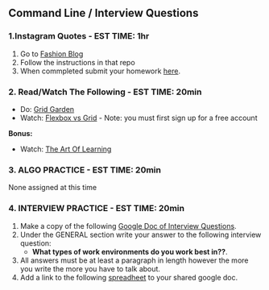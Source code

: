 ## Command Line / Interview Questions

### 1.Instagram Quotes - EST TIME: 1hr

1. Go to [Fashion Blog](./fashion-blog/)
2. Follow the instructions in that repo
3. When commpleted submit your homework [here](https://docs.google.com/forms/u/3/d/e/1FAIpQLSezWVG8OLr6ZxmRNOwZ6xsoYO5lu_7L1LTWA3X6iclG4iG_Hw/viewform?usp=send_form). 


### 2. Read/Watch The Following - EST TIME: 20min

- Do: [Grid Garden](https://cssgridgarden.com/)
- Watch: [Flexbox vs Grid](https://cssgrid.io/) - Note: you must first sign up for a free account


**Bonus:**

- Watch: [The Art Of Learning](https://www.youtube.com/watch?v=qS5Q5KPU_No)


### 3. ALGO PRACTICE - EST TIME: 20min

None assigned at this time


### 4.  INTERVIEW PRACTICE - EST TIME: 20min 

1.  Make a copy of the following [Google Doc of Interview Questions](https://docs.google.com/document/d/16AQoAjkzeHIeWtUgxyQVTaHK-hB-CxnpcdH_DHDc1Yo/edit).
2. Under the GENERAL section write your answer to the following interview question: 
   - **What types of work environments do you work best in??**.
3. All answers must be at least a paragraph in length however the more you write the more you have to talk about.
4. Add a link to the following [spreadheet](https://docs.google.com/spreadsheets/u/0/d/1brTSyF1pa1bjWFS5yUrMyizd3sZgvYn5uLet93aZKVg/edit) to your shared google doc.
